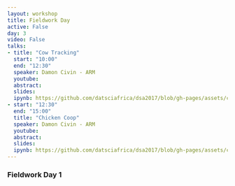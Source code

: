 ```yaml
---
layout: workshop
title: Fieldwork Day
active: False
day: 3
video: False
talks:
- title: "Cow Tracking"
  start: "10:00"
  end: "12:30"
  speaker: Damon Civin - ARM
  youtube:
  abstract:
  slides:
  ipynb: https://github.com/datsciafrica/dsa2017/blob/gh-pages/assets/chicken.ipynb
- start: "12:30"
  end: "15:00"
  title: "Chicken Coop"
  speaker: Damon Civin - ARM
  youtube:
  abstract:
  slides:
  ipynb: https://github.com/datsciafrica/dsa2017/blob/gh-pages/assets/chicken.ipynb
---
```


<h3> <b>Fieldwork Day 1</b></h3>
